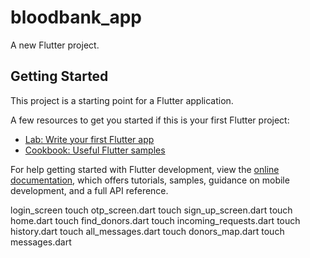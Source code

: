 # bloodbank_app

A new Flutter project.

## Getting Started

This project is a starting point for a Flutter application.

A few resources to get you started if this is your first Flutter project:

- [Lab: Write your first Flutter app](https://docs.flutter.dev/get-started/codelab)
- [Cookbook: Useful Flutter samples](https://docs.flutter.dev/cookbook)

For help getting started with Flutter development, view the
[online documentation](https://docs.flutter.dev/), which offers tutorials,
samples, guidance on mobile development, and a full API reference.





login_screen
touch otp_screen.dart
touch sign_up_screen.dart
touch home.dart
touch find_donors.dart
touch incoming_requests.dart
touch history.dart
touch all_messages.dart
touch donors_map.dart
touch messages.dart